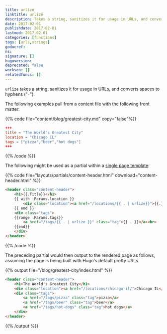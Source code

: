 ```yaml
---
title: urlize
linktitle: urlize
description: Takes a string, sanitizes it for usage in URLs, and converts spaces to hyphens.
date: 2017-02-01
publishdate: 2017-02-01
lastmod: 2017-02-01
categories: [functions]
tags: [urls,strings]
godocref:
ns:
signature: []
hugoversion:
deprecated: false
workson: []
relatedfuncs: []
---
```


`urlize` takes a string, sanitizes it for usage in URLs, and converts spaces to hyphens ("`-`").

The following examples pull from a content file with the following front matter:

{{% code file="content/blog/greatest-city.md" copy="false"%}}
```toml
+++
title = "The World's Greatest City"
location = "Chicago IL"
tags = ["pizza","beer","hot dogs"]
+++
```
{{% /code %}}

The following might be used as a partial within a [single page template][singletemplate]:

{{% code file="layouts/partials/content-header.html" download="content-header.html" %}}
```html
<header class="content-header">
    <h1>{{.Title}}</h1>
    {{ with .Params.location }}
        <div class="location"><a href="/locations/{{ . | urlize}}">{{.}}</a></div>
    {{ end }}
    <div class="tags">
    {{range .Params.tags}}
        <a href="/tags/{{ . | urlize }}" class="tag">{{ . }}</a><br>
    {{end}}
    </div>
</header>
```
{{% /code %}}

The preceding partial would then output to the rendered page as follows, assuming the page is being built with Hugo's default pretty URLs.

{{% output file="/blog/greatest-city/index.html" %}}
```html
<header class="content-header">
    <h1>The World's Greatest City</h1>
    <div class="location"><a href="/locations/chicago-il/">Chicago IL</a></div>
    <div class="tags">
        <a href="/tags/pizza" class="tag">pizza</a>
        <a href="/tags/beer" class="tag">beer</a>
        <a href="/tags/hot-dogs" class="tag">hot dogs</a>
    </div>
</header>
```
{{% /output %}}


[singletemplate]: /templates/single-page-templates/
